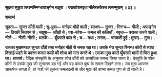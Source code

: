 **सुदता सुभ्रुवा श्लक्ष्णस्निग्धापाङ्गेन चक्षुषा ।** **पद्मकोशस्पृधा नीलैरलकैश्च लसन्मुखम् ॥ ३३॥** 

**शब्दार्थ** 

**सुदता—** **सुन्दर दाँतों वाली** **; सु-भ्रुवा—** **मनोहर भौहों वाली** **; श्लक्ष्ण—** **सुन्दर** **; स्निग्ध—** **गीली** **; अपाङ्गेन—** **तिरछी** **चितवन से** **; चक्षुषा—** **आँखों से** **; पद्म-कोश—** **कमल की कलियाँ** **; स्पृधा—** **परास्त करने वाली** **; नीलै:—** **नीली-नीली** **;** **अलकै:—** **घुँघराले बाल से** **; च—** **तथा** **; लसत्—** **चमकती हुई** **; मुखम्—** **मुख।** **.** 

**उसका मुखमण्डल सुन्दर दाँतों तथा मनोहर भौहों से चमक रहा था। उसके नेत्र** **सुन्दर स्निग्ध कोरों से स्पष्ट दिखाई पडऩे के कारण कमल कली की शोभा को मात** **करते थे। उसका मुख काले घुँघराले बालों से घिरा हुआ था।** **तात्पर्य :** वैदिक संस्कृति के अनुसार श्वेत दाँतों को अत्यधिक पसन्द किया जाता है। देवहूति के श्वेत दाँतों से उसके मुख की सुन्दरता बढ़ गई और वह कमल पुष्प के समान दिखने लगा। जब मुख अत्यन्त आकर्षक लगता है, तो नेत्रों की तुलना कमलदलों से और मुख की उपमा कमल पुष्प से दी जाती है।  